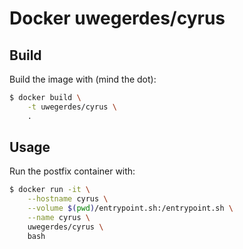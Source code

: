 # Docker uwegerdes/cyrus

## Build

Build the image with (mind the dot):

```bash
$ docker build \
	-t uwegerdes/cyrus \
	.
```

## Usage

Run the postfix container with:

```bash
$ docker run -it \
	--hostname cyrus \
	--volume $(pwd)/entrypoint.sh:/entrypoint.sh \
	--name cyrus \
	uwegerdes/cyrus \
	bash
```
